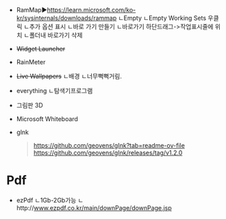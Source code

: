 - RamMap▶https://learn.microsoft.com/ko-kr/sysinternals/downloads/rammap
ㄴEmpty
ㄴEmpty Working Sets
우클릭
ㄴ추가 옵션 표시
ㄴ바로 가기 만들기
ㄴ바로가기 하단드래그->작업표시줄에 위치
ㄴ폴더내 바로가기 삭제

- ~~Widget Launcher~~
- RainMeter



- ~~Live Wallpapers~~
ㄴ배경
ㄴ너무뻑뻑거림.


- everything
ㄴ탐색기프로그램

- 그림판 3D



- Microsoft Whiteboard
- glnk
  >https://github.com/geovens/gInk?tab=readme-ov-file  
  >https://github.com/geovens/gInk/releases/tag/v1.2.0  


# Pdf

- ezPdf
ㄴ1Gb-2Gb가능
ㄴhttp://www.ezpdf.co.kr/main/downPage/downPage.jsp

